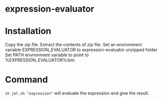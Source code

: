 expression-evaluator
====================


Installation
============
Copy the zip file.
Extract the contents of zip file.
Set an environment variable EXPRESSION_EVALUATOR to expression-evaluator unzipped folder
Set PATH environment variable to point to %EXPRESSION_EVALUATOR%\bin

Command
=======
`sh jel.sh "expression"`
will evaluate the expression and give the result.